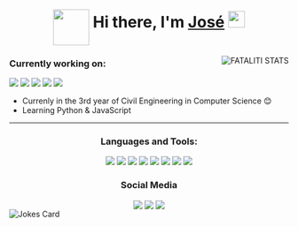 
<div align="center">
   <h1>
      <img align="middle" src="https://user-images.githubusercontent.com/49794011/111344331-0c36dc80-865b-11eb-8592-85abecac5393.png" width=65 height=65 />
      Hi there, I'm <a href="https://github.com/GODfataliti">José</a> <img src="https://media.giphy.com/media/hvRJCLFzcasrR4ia7z/giphy.gif" width="30px"> </h1>
</div>

<!--[![Fataliti's GitHub stats](https://github-readme-stats.vercel.app/api?username=GODfataliti&count_private=true&show_icons=true&theme=radical)](https://github.com/GODfataliti/github-readme-stats)
<p align="left"> 
</p>
-->



<a href="#Fataliti-title">
   <img src="https://github-readme-stats.vercel.app/api?username=GODfataliti&count_private=true&show_icons=true&theme=radical" alt="FATALITI STATS" align="right" />
</a>

### Currently working on:
<a src="https://github.com/"><img src="https://img.icons8.com/nolan/64/github.png"/></a>
<a src="https://www.javascript.com/"><img src="https://img.icons8.com/nolan/64/javascript.png"/></a>
<a src="https://www.w3schools.com/css/"><img src="https://img.icons8.com/nolan/64/css-filetype.png"/></a>
<a src="https://www.w3schools.com/html/"><img src="https://img.icons8.com/nolan/64/html-5.png"/></a>
<a src="https://www.python.org/"> <img src="https://img.icons8.com/nolan/64/python.png"/> </a>

- Currenly in the 3rd year of Civil Engineering in Computer Science 😊
- Learning Python & JavaScript
----
<div align="center">
   <h3 align="center"> Languages and Tools: </h3>
   <a align="center"><img src="https://img.icons8.com/nolan/64/java-coffee-cup-logo.png"/></a>
   <a align="middle"><img src="https://img.icons8.com/nolan/64/copyright.png"/></a>
   <a align="middle"><img src="https://img.icons8.com/nolan/64/javascript.png"/></a>
   <a align="middle"><img src="https://img.icons8.com/nolan/64/css-filetype.png"/></a>
   <a align="middle"><img src="https://img.icons8.com/nolan/64/html-5.png"/></a>
   <a align="middle"><img src="https://img.icons8.com/nolan/64/python.png"/></a>
   <a align="middle"><img src="https://img.icons8.com/nolan/64/mysql.png"/></a>
   <a align="middle"><img src="https://img.icons8.com/nolan/64/sublime-text-new-logo.png"/> </a>
</div>

<div align="center">
   <h3 align="center">Social Media</h3>
   <a href="https://twitch.tv/fataliti" target="_blank"><img align="center" src="https://img.icons8.com/nolan/64/twitch.png"/></a>
   <a href="https://www.instagram.com/fataliti_joze/" target="_blank"><img align="center" src="https://img.icons8.com/nolan/64/instagram-new.png"/></a>
   <a href="https://www.linkedin.com/in/fatalitigonzalezjose/" target="_blank"><img align="center" src="https://img.icons8.com/nolan/64/linkedin.png"/> </a>
</div>

<img align="middle" src="https://readme-jokes.vercel.app/api" alt="Jokes Card" />


